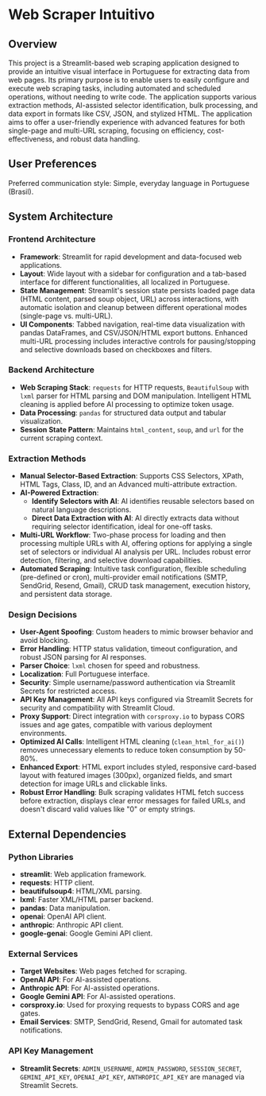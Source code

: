# Web Scraper Intuitivo

## Overview

This project is a Streamlit-based web scraping application designed to provide an intuitive visual interface in Portuguese for extracting data from web pages. Its primary purpose is to enable users to easily configure and execute web scraping tasks, including automated and scheduled operations, without needing to write code. The application supports various extraction methods, AI-assisted selector identification, bulk processing, and data export in formats like CSV, JSON, and stylized HTML. The application aims to offer a user-friendly experience with advanced features for both single-page and multi-URL scraping, focusing on efficiency, cost-effectiveness, and robust data handling.

## User Preferences

Preferred communication style: Simple, everyday language in Portuguese (Brasil).

## System Architecture

### Frontend Architecture
- **Framework**: Streamlit for rapid development and data-focused web applications.
- **Layout**: Wide layout with a sidebar for configuration and a tab-based interface for different functionalities, all localized in Portuguese.
- **State Management**: Streamlit's session state persists loaded page data (HTML content, parsed soup object, URL) across interactions, with automatic isolation and cleanup between different operational modes (single-page vs. multi-URL).
- **UI Components**: Tabbed navigation, real-time data visualization with pandas DataFrames, and CSV/JSON/HTML export buttons. Enhanced multi-URL processing includes interactive controls for pausing/stopping and selective downloads based on checkboxes and filters.

### Backend Architecture
- **Web Scraping Stack**: `requests` for HTTP requests, `BeautifulSoup` with `lxml` parser for HTML parsing and DOM manipulation. Intelligent HTML cleaning is applied before AI processing to optimize token usage.
- **Data Processing**: `pandas` for structured data output and tabular visualization.
- **Session State Pattern**: Maintains `html_content`, `soup`, and `url` for the current scraping context.

### Extraction Methods
- **Manual Selector-Based Extraction**: Supports CSS Selectors, XPath, HTML Tags, Class, ID, and an Advanced multi-attribute extraction.
- **AI-Powered Extraction**:
    - **Identify Selectors with AI**: AI identifies reusable selectors based on natural language descriptions.
    - **Direct Data Extraction with AI**: AI directly extracts data without requiring selector identification, ideal for one-off tasks.
- **Multi-URL Workflow**: Two-phase process for loading and then processing multiple URLs with AI, offering options for applying a single set of selectors or individual AI analysis per URL. Includes robust error detection, filtering, and selective download capabilities.
- **Automated Scraping**: Intuitive task configuration, flexible scheduling (pre-defined or cron), multi-provider email notifications (SMTP, SendGrid, Resend, Gmail), CRUD task management, execution history, and persistent data storage.

### Design Decisions
- **User-Agent Spoofing**: Custom headers to mimic browser behavior and avoid blocking.
- **Error Handling**: HTTP status validation, timeout configuration, and robust JSON parsing for AI responses.
- **Parser Choice**: `lxml` chosen for speed and robustness.
- **Localization**: Full Portuguese interface.
- **Security**: Simple username/password authentication via Streamlit Secrets for restricted access.
- **API Key Management**: All API keys configured via Streamlit Secrets for security and compatibility with Streamlit Cloud.
- **Proxy Support**: Direct integration with `corsproxy.io` to bypass CORS issues and age gates, compatible with various deployment environments.
- **Optimized AI Calls**: Intelligent HTML cleaning (`clean_html_for_ai()`) removes unnecessary elements to reduce token consumption by 50-80%.
- **Enhanced Export**: HTML export includes styled, responsive card-based layout with featured images (300px), organized fields, and smart detection for image URLs and clickable links.
- **Robust Error Handling**: Bulk scraping validates HTML fetch success before extraction, displays clear error messages for failed URLs, and doesn't discard valid values like "0" or empty strings.

## External Dependencies

### Python Libraries
- **streamlit**: Web application framework.
- **requests**: HTTP client.
- **beautifulsoup4**: HTML/XML parsing.
- **lxml**: Faster XML/HTML parser backend.
- **pandas**: Data manipulation.
- **openai**: OpenAI API client.
- **anthropic**: Anthropic API client.
- **google-genai**: Google Gemini API client.

### External Services
- **Target Websites**: Web pages fetched for scraping.
- **OpenAI API**: For AI-assisted operations.
- **Anthropic API**: For AI-assisted operations.
- **Google Gemini API**: For AI-assisted operations.
- **corsproxy.io**: Used for proxying requests to bypass CORS and age gates.
- **Email Services**: SMTP, SendGrid, Resend, Gmail for automated task notifications.

### API Key Management
- **Streamlit Secrets**: `ADMIN_USERNAME`, `ADMIN_PASSWORD`, `SESSION_SECRET`, `GEMINI_API_KEY`, `OPENAI_API_KEY`, `ANTHROPIC_API_KEY` are managed via Streamlit Secrets.